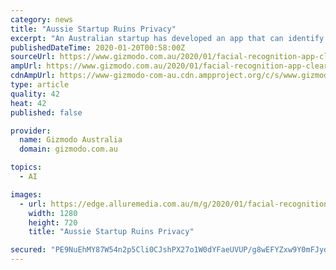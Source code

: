 ```yaml
---
category: news
title: "Aussie Startup Ruins Privacy"
excerpt: "An Australian startup has developed an app that can identify your name and address with a single photo. It's already being used by U.S. law enforcement despite a lack of regulation and independent testing. Until now, Clearview AI wasn't a household name. But a report by the New York Times over the weekend revealed it has been used by hundreds ..."
publishedDateTime: 2020-01-20T00:58:00Z
sourceUrl: https://www.gizmodo.com.au/2020/01/facial-recognition-app-clearview-ai/
ampUrl: https://www.gizmodo.com.au/2020/01/facial-recognition-app-clearview-ai/amp
cdnAmpUrl: https://www-gizmodo-com-au.cdn.ampproject.org/c/s/www.gizmodo.com.au/2020/01/facial-recognition-app-clearview-ai/amp
type: article
quality: 42
heat: 42
published: false

provider:
  name: Gizmodo Australia
  domain: gizmodo.com.au

topics:
  - AI

images:
  - url: https://edge.alluremedia.com.au/m/g/2020/01/facial-recognition.jpg
    width: 1280
    height: 720
    title: "Aussie Startup Ruins Privacy"

secured: "PE9NuEhMY87W54n2p5Cli0CJshPX27o1W0dYFaeUVUP/g8wEFYZxw9Y0mFJydsJxDhEc51/EYS9S75G6CAvaBIY5HjG/n4YbHQ93efl8JjeA6fb8RAD/B3FraPqGpXax90mjtc85GGWuzy4mElwJwzqvOTq2KprqEWnMqbe2oGDP0Pqxohkh1Mc7eWB57jshil9QLgUzGwrIJnZ4eYIs9YZDHh0dmG9qoReiDOaKjXtwmts9MWhP/SWUgLfMT45/mdZb9otfZk/Gjy654pB2icY2qVy2ILxB60eTU9+3uUTt6DEqhkWGCezKK7qEcwRyY1IJmGj296qpnd2TNb+sWaGUed8DXd54DVbZfjx8tpcs50pfm4TxBhKPotrOlzUaxj9ikG/PF3IvGqTQPgg6KKYz2YGKQicYg6YkZPr5Tno6apWjSfBg9sq7Jua6UX596QtHVg0lY2O7PsBO9JQolg==;pRiC7SJijlRc0Jthi/BpWA=="
---
```


